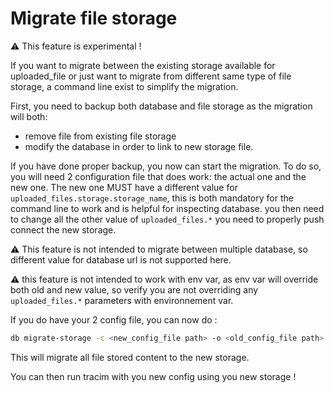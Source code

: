 # Migrate file storage

⚠️ This feature is experimental !

If you want to migrate between the existing storage
available for uploaded_file or just want to migrate
from different same type of file storage, a command line
exist to simplify the migration.

First, you need to backup both database and file storage
as the migration will both:

- remove file from existing file storage
- modify the database in order to link to new storage file.

If you have done proper backup, you now can start the migration.
To do so, you will need 2 configuration file that does work: the actual one and
the new one. The new one MUST have a different value for `uploaded_files.storage.storage_name`,
this is both mandatory for the command line to work and is helpful for inspecting database.
you then need to change all the other value of `uploaded_files.*` you need to properly push
connect the new storage.

⚠️ This feature is not intended to migrate between multiple database,
so different value for database url is not supported here.

⚠️ this feature is not intended to work with env var, as
env var will override both old and new value, so verify you are not overriding
any `uploaded_files.*` parameters with environnement var.

If you do have your 2 config file, you can now do :

```bash
db migrate-storage -c <new_config_file path> -o <old_config_file path> -d
```

This will migrate all file stored content to the new storage.

You can then run tracim with you new config using you new storage !
